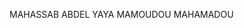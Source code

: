 MAHASSAB 
ABDEL
YAYA
MAMOUDOU
MAHAMADOU

<!---
Floradjenedja/Floradjenedja is a ✨ special ✨ repository because its `README.md` (this file) appears on your GitHub profile.
You can click the Preview link to take a look at your changes.
--->
